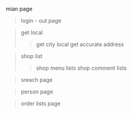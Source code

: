 mian page
> login - out page

> get local
>> get city local
>> get accurate address 

> shop list
>> shop menu lists
>> shop comment lists

> sreach page

> person page

> order lists page
